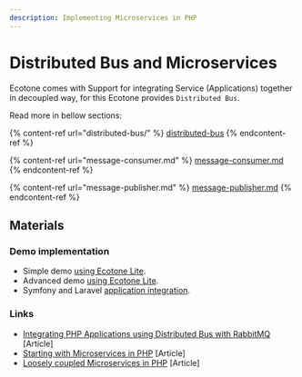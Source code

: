 ```yaml
---
description: Implementing Microservices in PHP
---
```


# Distributed Bus and Microservices

Ecotone comes with Support for integrating Service (Applications) together in decoupled way, for this Ecotone provides `Distributed Bus`.

Read more in bellow sections:

{% content-ref url="distributed-bus/" %}
[distributed-bus](distributed-bus/)
{% endcontent-ref %}

{% content-ref url="message-consumer.md" %}
[message-consumer.md](message-consumer.md)
{% endcontent-ref %}

{% content-ref url="message-publisher.md" %}
[message-publisher.md](message-publisher.md)
{% endcontent-ref %}

## Materials

### Demo implementation

* Simple demo [using Ecotone Lite](https://github.com/ecotoneframework/quickstart-examples/tree/main/Microservices).&#x20;
* Advanced demo [using Ecotone Lite](https://github.com/ecotoneframework/quickstart-examples/tree/main/MicroservicesAdvanced).
* Symfony and Laravel [application integration](https://github.com/ecotoneframework/php-ddd-cqrs-event-sourcing-symfony-laravel-ecotone).

### Links

* [Integrating PHP Applications using Distributed Bus with RabbitMQ](https://blog.ecotone.tech/integrating-php-applications-with-ecotone-and-rabbitmq/) \[Article]
* [Starting with Microservices in PHP](https://blog.ecotone.tech/how-to-integrate-microservices-in-php/) \[Article]
* [Loosely coupled Microservices in PHP](https://blog.ecotone.tech/loosely-coupled-microservices-in-php/) \[Article]
